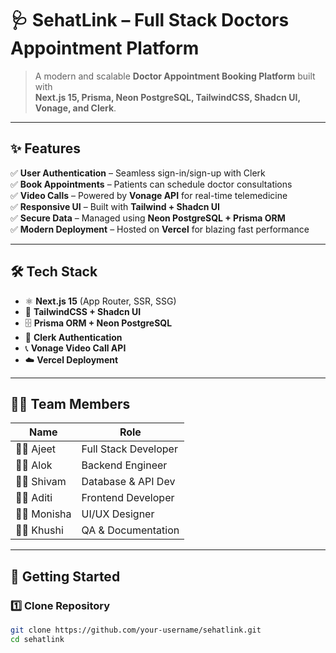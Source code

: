 # 🩺 SehatLink – Full Stack Doctors Appointment Platform  

> A modern and scalable **Doctor Appointment Booking Platform** built with  
**Next.js 15, Prisma, Neon PostgreSQL, TailwindCSS, Shadcn UI, Vonage, and Clerk**.  



---

## ✨ Features  

✅ **User Authentication** – Seamless sign-in/sign-up with Clerk  
✅ **Book Appointments** – Patients can schedule doctor consultations  
✅ **Video Calls** – Powered by **Vonage API** for real-time telemedicine  
✅ **Responsive UI** – Built with **Tailwind + Shadcn UI**  
✅ **Secure Data** – Managed using **Neon PostgreSQL + Prisma ORM**  
✅ **Modern Deployment** – Hosted on **Vercel** for blazing fast performance  

---

## 🛠️ Tech Stack  

- ⚛️ **Next.js 15** (App Router, SSR, SSG)  
- 🎨 **TailwindCSS + Shadcn UI**  
- 🗄️ **Prisma ORM + Neon PostgreSQL**  
- 🔑 **Clerk Authentication**  
- 📞 **Vonage Video Call API**  
- ☁️ **Vercel Deployment**  

---

## 👩‍💻 Team Members  

| Name       | Role                |
|------------|---------------------|
| 👨‍💻 Ajeet   | Full Stack Developer |
| 👨‍💻 Alok    | Backend Engineer     |
| 👨‍💻 Shivam  | Database & API Dev   |
| 👩‍💻 Aditi   | Frontend Developer   |
| 👩‍💻 Monisha | UI/UX Designer       |
| 👩‍💻 Khushi  | QA & Documentation   |

---

## 🚀 Getting Started  

### 1️⃣ Clone Repository  

```bash
git clone https://github.com/your-username/sehatlink.git
cd sehatlink
